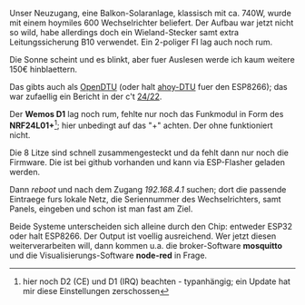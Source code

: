Unser Neuzugang, eine Balkon-Solaranlage, klassisch mit ca. 740W, wurde mit einem hoymiles 600 Wechselrichter beliefert. Der Aufbau war jetzt nicht so wild, habe allerdings doch ein Wieland-Stecker samt extra Leitungssicherung B10 verwendet. Ein 2-poliger FI lag auch noch rum.

Die Sonne scheint und es blinkt, aber fuer Auslesen werde ich kaum weitere 150€ hinblaettern.

Das gibts auch als [OpenDTU](https://github.com/tbnobody/OpenDTU) (oder halt [ahoy-DTU](https://ahoydtu.de/) fuer den ESP8266); das war zufaellig ein Bericht in der c't [24/22](https://www.heise.de/select/ct/2022/24/2224315343257577596).

Der **Wemos D1** lag noch rum, fehlte nur noch das Funkmodul in Form des **NRF24L01+**[^note]; hier unbedingt auf das "+" achten. Der ohne funktioniert nicht.

Die 8 Litze sind schnell zusammengesteckt und da fehlt dann nur noch die Firmware. Die ist bei github vorhanden und kann via ESP-Flasher geladen werden.

Dann *reboot* und nach dem Zugang *192.168.4.1* suchen; dort die passende Eintraege furs lokale Netz, die Seriennummer des Wechselrichters, samt Panels, eingeben und schon ist man fast am Ziel.

Beide Systeme unterscheiden sich alleine durch den Chip: entweder ESP32 oder halt ESP8266. Der Output ist voellig ausreichend. Wer jetzt diesen weiterverarbeiten will, dann kommen u.a. die broker-Software **mosquitto** und die Visualisierungs-Software **node-red** in Frage.

[^note]: hier noch D2 (CE) und D1 (IRQ) beachten - typanhängig; ein Update hat mir diese Einstellungen zerschossen
